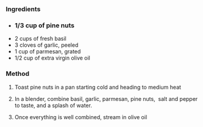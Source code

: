 ### Ingredients
-   ### 1/3 cup of pine nuts
-   2 cups of fresh basil
-   3 cloves of garlic, peeled
-   1 cup of parmesan, grated
-   1/2 cup of extra virgin olive oil

### Method
1.  Toast pine nuts in a pan starting cold and heading to medium heat

2.  In a blender, combine basil, garlic, parmesan, pine nuts,  salt and pepper to taste, and a splash of water.

3.  Once everything is well combined, stream in olive oil